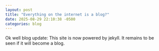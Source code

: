 ```yaml
---
layout: post
title: "Everything on the internet is a blog?"
date: 2025-08-29 22:10:38 -0500
categories: blog
---
```


Ok well blog update: This site is now powered by jekyll. It remains to be seen if it will become a blog.
